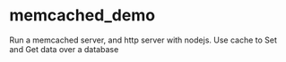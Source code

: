 # memcached_demo
Run a memcached server, and http server with nodejs. Use cache to Set and Get data over a database
